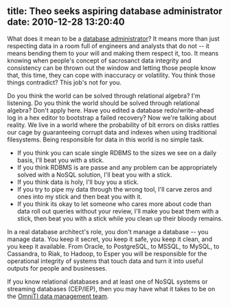 title: Theo seeks aspiring database administrator
date: 2010-12-28 13:20:40
---

<p>What does it mean to be a <a href="http://omniti.com/is/hiring/database-administrator">database administrator</a>?  It means more than just respecting data in a room full of engineers and analysts that do not -- it means bending them to your will and making them respect it, too.  It means knowing when people's concept of sacrosanct data integrity and consistency can be thrown out the window and letting those people know that, this time, they can cope with inaccuracy or volatility.  You think those things contradict? This job's not for you.</p>

<p>Do you think the world can be solved through relational algebra? I'm listening.  Do you think the world should be solved through relational algebra? Don't apply here. Have you edited a database redo/write-ahead log in a hex editor to bootstrap a failed recovery?  Now we're talking about reality.  We live in a world where the probability of bit errors on disks rattles our cage by guaranteeing corrupt data and indexes when using traditional filesystems. Being responsible for data in this world is no simple task.</p>

<ul>
<li>If you think you can scale single RDBMS to the sizes we see on a daily basis, I'll beat you with a stick.</li>
<li>If you think RDBMS is are passe and any problem can be appropriately solved with a NoSQL solution, I'll beat you with a stick.</li>
<li>If you think data is holy, I'll buy you a stick.</li>
<li>If you try to pipe my data through the wrong tool, I'll carve zeros and ones into my stick and then beat you with it.</li>
<li>If you think its okay to let someone who cares more about code than data roll out queries without your review, I'll make you beat them with a stick, then beat you with a stick while you clean up their bloody remains.</li>
</ul>

<p>In a real database architect's role, you don't manage a database -- you manage data.  You keep it secret, you keep it safe, you keep it clean, and you keep it available.  From Oracle, to PostgreSQL, to MSSQL, to MySQL, to Cassandra, to Riak, to Hadoop, to Esper you will be responsible for the operational integrity of systems that touch data and turn it into useful outputs for people and businesses.</p>

<p>If you know relational databases and at least one of NoSQL systems or streaming databases (CEP/IEP), then you may have what it takes to be on the <a href="http://omniti.com/is/hiring/database-administrator">OmniTI data management team</a>.</p>
